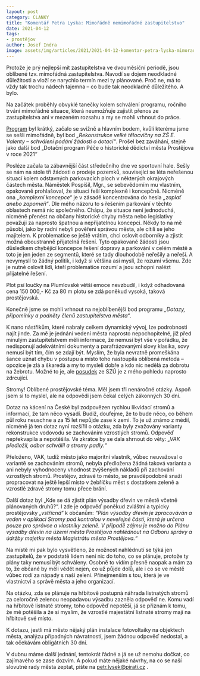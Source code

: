 ```yaml
---
layout: post
category: CLANKY
title: "Komentář Petra Lyska: Mimořádně nemimořádné zastupitelstvo"
date: 2021-04-12
tags: 
- prostějov
author: Josef Indra
image: assets/img/articles/2021/2021-04-12-komentar-petra-lyska-mimoradne-nemimoradne-zastupitelstvo.jpg  #751x422 pixelu
---
```

Protože je prý nejlepší mít zastupitelstva ve dvouměsíční periodě, jsou oblíbené tzv. mimořádná zastupitelstva. Navodí se dojem neodkladné důležitosti a vloží se narychlo termín mezi ty plánované. Proč ne, má to vždy tak trochu nádech tajemna – co bude tak neodkladně důležitého. A bylo. 

Na začátek proběhly obvyklé tanečky kolem schválení programu, ročního trvání mimořádné situace, která neumožňuje zajistit přenos ze zastupitelstva ani v mezeném rozsahu a my se mohli vrhnout do práce.

[Program](http://mapy.mestopv.cz/soubory/materialy%20do%20zastupitelstva/2021/7.4.2021/) byl krátký, začalo se svižně a hlavním bodem, kvůli kterému jsme se sešli mimořádně, byl bod *„Rekonstrukce velké tělocvičny na ZŠ E. Valenty – schválení podání žádosti o dotaci“*. Prošel bez zaváhání, stejně jako další bod „Dotační program Péče o historické dědictví města Prostějova v roce 2021“

Posléze začala ta zábavnější část středečního dne ve sportovní hale. Sešly se nám na stole tři žádosti o prodeje pozemků, související se léta neřešenou situací kolem odstavných parkovacích ploch v některých okrajových částech města. Náměstek Pospíšil, Mgr., se sebevědomím mu vlastním, opakovaně prohlašoval, že situaci řeší komplexně i koncepčně. Nicméně ona *„komplexní koncepce“* je v zásadě koncentrována do hesla *„zaplať anebo zapomeň“*. Dle mého názoru to s řešením parkování v těchto oblastech nemá nic společného. Chápu, že situace není jednoduchá, nicméně přenést na občany historické chyby města nebo legislativy považuji za naprosto špatnou a nepřijatelnou koncepci. Někdy to na mě působí, jako by radní nebyli pověřeni správou města, ale cítili se jeho majitelem. K problematice se ještě vrátím, chci oslovit odborníky a zjistit možná oboustranně přijatelná řešení. Tyto opakované žádosti jsou důsledkem chybějící koncepce řešení dopravy a parkování v celém městě a toto je jen jeden ze segmentů, které se tady dlouhodobě neřešily a neřeší. A nevymyslí to žádný politik, i když si většina asi myslí, že rozumí všemu. Zde je nutné oslovit lidi, kteří problematice rozumí a jsou schopni nalézt přijatelné řešení. 

Plot psí loučky na Plumlovské větší emoce nevzbudil, i když odhadovaná cena 150 000,- Kč za 80 m plotu se zdá poněkud vysoká, taková prostějovská.  

Konečně jsme se mohli vrhnout na nejoblíbenější bod programu *„Dotazy, připomínky a podněty členů zastupitelstva města“*.

K nano nástřikům, které nabraly celkem dynamický vývoj, lze podrobnosti najít jinde. Za mě je jednání vedení města naprosto nepochopitelné, již před minulým zastupitelstvem měli informace, že nemusí být vše v pořádku, že nedisponují adekvátními dokumenty a parafrázovanými slovy klasika, sovy nemusí být tím, čím se zdají být. Myslím, že byla nevratně promeškána šance uznat chybu v postupu a místo toho nastoupila oblíbená metoda – opozice je zlá a škaredá a my to mysleli dobře a kdo nic nedělá za dobrotu na žebrotu. Možné to je, ale [posudek](http://prostejovnarovinu.cz/1534/stanovisko-statniho-zdravotniho-ustavu-k-soudne-znaleckemu-posudku/) ze SZÚ je z mého pohledu naprosto zdrcující.

Stromy! Oblíbené prostějovské téma. Měl jsem tři nenáročné otázky. Aspoň jsem si to myslel, ale na odpovědi jsem čekal celých zákonných 30 dní.

Dotaz na kácení na České byl zodpovězen rychlou likvidací stromů a informací, že tam něco vysadí. Budiž, doufejme, že to bude něco, co během půl roku neuschne a za 15 let nepůjde zase k zemi. To je už známo z médií, nicméně já ten dotaz nyní rozšířil o otázku, zda byly zvažovány varianty rekonstrukce vodovodu se zachováním vzrostlých stromů. Odpověď nepřekvapila a nepotěšila. Ve zkratce by se dala shrnout do věty: *„VAK předložil, odbor schválil a stromy padly.“* 

Přeloženo, VAK, tudíž město jako majoritní vlastník, vůbec neuvažoval o variantě se zachováním stromů, nebyla předložena žádná taková varianta a ani nebyly vyhodnoceny vhodnost zvýšených nákladů při zachování vzrostlých stromů. Prostějov, zdravé to město, se pravděpodobně snaží propracovat na ještě lepší místo v žebříčku měst s dostatkem zeleně a vzrostlé zdravé stromy tomu přece brání. 

Další dotaz byl „Kde se dá zjistit plán výsadby dřevin ve městě včetně plánovaných druhů?“. I zde je odpověď poněkud zvláštní a typicky prostějovsky *„vstřícná“* k občanům: *“Plán výsadby dřevin je zpracováván a veden v aplikaci Stromy pod kontrolou v neveřejné části, která je určena pouze pro správce a vlastníky zeleně. V případě zájmu je možno do Plánu výsadby dřevin na území města Prostějova nahlédnout na Odboru správy a údržby majetku města Magistrátu města Prostějova.“* 

Na místě mi pak bylo vysvětleno, že možnost nahlédnutí se týká jen zastupitelů, že v podstatě lidem není nic do toho, co se plánuje, protože ty plány taky nemusí být schváleny. Osobně to vidím přesně naopak a mám za to, že občané by měli vědět nejen, co už půjde dolů, ale i co se ve městě vůbec rodí za nápady s naší zelení. Přinejmenším s tou, která je ve vlastnictví a správě města a jeho organizací.

Na otázku, zda se plánuje na hřbitově postupná náhrada listnatých stromů za celoročně zelenou neopadavou výsadbu zazněla odpověď ne. Komu vadí na hřbitově listnaté stromy, toho odpověď nepotěší, já se přiznám k tomu, že mě potěšila a že si myslím, že vzrostlé majestátní listnaté stromy mají na hřbitově své místo.

K dotazu, jestli má město nějaký plán instalace fotovoltaiky na objektech města, analýzu případných návratností, jsem žádnou odpověď nedostal, a tak očekávám obligátních 30 dní.

V dubnu máme další jednání, tentokrát řádné a já se už nemohu dočkat, co zajímavého se zase dozvím. 
A pokud máte nějaké návrhy, na co se naší slovutné rady města zeptat, pište na petr.lysek@pirati.cz .
